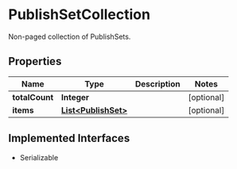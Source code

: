 

# PublishSetCollection

Non-paged collection of PublishSets.

## Properties

| Name | Type | Description | Notes |
|------------ | ------------- | ------------- | -------------|
|**totalCount** | **Integer** |  |  [optional] |
|**items** | [**List&lt;PublishSet&gt;**](PublishSet.md) |  |  [optional] |


## Implemented Interfaces

* Serializable


